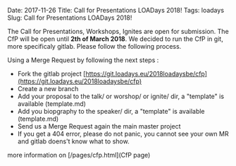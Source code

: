 Date: 2017-11-26
Title: Call for Presentations LOADays 2018!
Tags: loadays
Slug: Call for Presentations LOADays 2018!

The Call for Presentations, Workshops, Ignites are open for submission.
The CfP will be open until __2th of March 2018__.
We decided to run the CfP in git, more specificaly gitlab.
Please follow the following process.

Using a Merge Request by following the next steps :

-   Fork the gitlab project [https://git.loadays.eu/2018loadaysbe/cfp](https://git.loadays.eu/2018loadaysbe/cfp)
-   Create a new branch
-   Add your proposal to the talk/ or worshop/ or ignite/ dir, a "template" is available (template.md)
-   Add you biopgraphy to the speaker/ dir, a "template" is available (template.md)
-   Send us a Merge Request again the main master project
-   If you get a 404 error, please do not panic, you cannot see your own MR and gitlab doens't know what to show.

more information on [/pages/cfp.html](CfP page)


